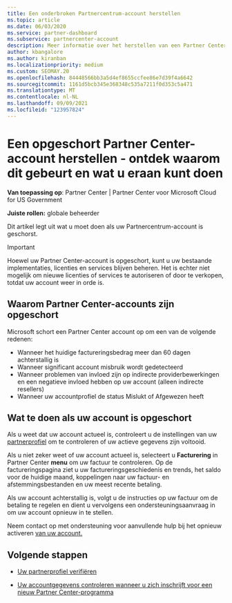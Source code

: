 ```yaml
---
title: Een onderbroken Partnercentrum-account herstellen
ms.topic: article
ms.date: 06/03/2020
ms.service: partner-dashboard
ms.subservice: partnercenter-account
description: Meer informatie over het herstellen van een Partner Center account, waarom de opzegging van het partneraccount wordt Partner Center hoe u uw account kunt gebruiken tijdens de opzegging.
author: kbangalore
ms.author: kiranban
ms.localizationpriority: medium
ms.custom: SEOMAY.20
ms.openlocfilehash: 84448566bb3a5d4ef8655ccfee86e7d39f4a6642
ms.sourcegitcommit: 1161d5bcb345e368348c535a7211f0d353c5a471
ms.translationtype: MT
ms.contentlocale: nl-NL
ms.lasthandoff: 09/09/2021
ms.locfileid: "123957824"
---
```

# <a name="restore-a-suspended-partner-center-account---learn-why-it-happens-and-what-to-do-about-it"></a>Een opgeschort Partner Center-account herstellen - ontdek waarom dit gebeurt en wat u eraan kunt doen

**Van toepassing op**: Partner Center | Partner Center voor Microsoft Cloud for US Government

**Juiste rollen:** globale beheerder

Dit artikel legt uit wat u moet doen als uw Partnercentrum-account is geschorst.

> [!IMPORTANT]  
> Hoewel uw Partner Center-account is opgeschort, kunt u uw bestaande implementaties, licenties en services blijven beheren. Het is echter niet mogelijk om nieuwe licenties of services te autoriseren of door te verkopen, totdat uw account weer in orde is.

## <a name="why-partner-center-accounts-are-suspended"></a>Waarom Partner Center-accounts zijn opgeschort

Microsoft schort een Partner Center account op om een van de volgende redenen:

- Wanneer het huidige factureringsbedrag meer dan 60 dagen achterstallig is
- Wanneer significant account misbruik wordt gedetecteerd
- Wanneer problemen van invloed zijn op indirecte providerbewerkingen en een negatieve invloed hebben op uw account (alleen indirecte resellers)
- Wanneer uw accountprofiel de status Mislukt of Afgewezen heeft

## <a name="what-to-do-if-your-account-is-suspended"></a>Wat te doen als uw account is opgeschort

Als u weet dat uw account actueel is, controleert u de instellingen van uw [partnerprofiel](https://partner.microsoft.com/pcv/accountsettings/partnerprofile) om te controleren of uw actieve gegevens zijn voltooid. 

Als u niet zeker weet of uw account actueel is, selecteert u **Facturering** in Partner Center **menu** om uw factuur te controleren. Op de factureringspagina ziet u uw factureringsgeschiedenis en trends, het saldo voor de huidige maand, koppelingen naar uw factuur- en afstemmingsbestanden en uw meest recente betaling.

Als uw account achterstallig is, volgt u de instructies op uw factuur om de betaling te regelen en dient u vervolgens een ondersteuningsaanvraag in om uw account opnieuw in te stellen. 

Neem contact op met ondersteuning voor aanvullende hulp bij het opnieuw activeren [van uw account.](https://partner.microsoft.com/dashboard/support/csp/servicerequests/create)

## <a name="next-steps"></a>Volgende stappen

- [Uw partnerprofiel verifiëren](update-your-partner-profile.md)

- [Uw accountgegevens controleren wanneer u zich inschrijft voor een nieuw Partner Center-programma](verification-responses.md)
